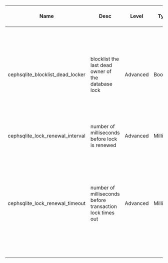 | Name | Desc | Level | Type | non-Daemon Default | Daemon Default | Min | Max | Valid Values | verbatim | See also | Flags | Services | Validator | Long Desc | Tags |
| --- | --- | --- | --- | --- | --- | --- | --- | --- | --- | --- | --- | --- | --- | --- | --- |
| <span id="SP_cephsqlite_blocklist_dead_locker">cephsqlite_blocklist_dead_locker</span> |  blocklist the last dead owner of the database lock | Advanced | Bool | True |  |  |  |  |  |  |  |  |  | Require that the Ceph SQLite VFS blocklist the last dead owner of the database when cleanup was incomplete. DO NOT CHANGE THIS UNLESS YOU UNDERSTAND THE RAMIFICATIONS. CORRUPTION MAY RESULT. | client |
| <span id="SP_cephsqlite_lock_renewal_interval">cephsqlite_lock_renewal_interval</span> |  number of milliseconds before lock is renewed | Advanced | Millisecs | 2000 |  | 100 |  |  |  | [[cephsqlite_lock_renewal_timeout](./global/cephsqlite.md#SP_cephsqlite_lock_renewal_timeout)] |  |  |  |  | client |
| <span id="SP_cephsqlite_lock_renewal_timeout">cephsqlite_lock_renewal_timeout</span> |  number of milliseconds before transaction lock times out | Advanced | Millisecs | 30000 |  | 100 |  |  |  | [[cephsqlite_lock_renewal_interval](./global/cephsqlite.md#SP_cephsqlite_lock_renewal_interval)] |  |  |  | The amount of time before a running libcephsqlite VFS connection has to renew a lock on the database before the lock is automatically lost. If the lock is lost, the VFS will abort the process to prevent database corruption. | client |
